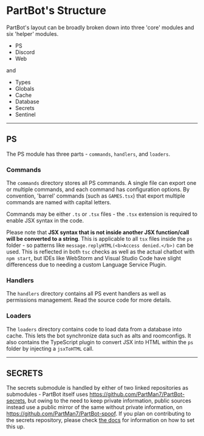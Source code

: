 # PartBot's Structure

PartBot's layout can be broadly broken down into three 'core' modules and six 'helper' modules.

* PS
* Discord
* Web

and

* Types
* Globals
* Cache
* Database
* Secrets
* Sentinel

---

## PS
The PS module has three parts - `commands`, `handlers`, and `loaders`.

### Commands

The `commands` directory stores all PS commands. A single file can export one or multiple commands, and each
command has configuration options. By convention, 'barrel' commands (such as `GAMES.tsx`) that export multiple
commands are named with capital letters.

Commands may be either `.ts` or `.tsx` files - the `.tsx` extension is required to enable JSX syntax in the code.

Please note that **JSX syntax that is not inside another JSX function/call will be converted to a string**. This is
applicable to all `tsx` files inside the `ps` folder - so patterns like `message.replyHTML(<b>Access denied.</b>)` can
be used. This is reflected in both `tsc` checks as well as the actual chatbot with `npm start`, but IDEs like WebStorm
and Visual Studio Code have slight differencess due to needing a custom Language Service Plugin.


### Handlers

The `handlers` directory contains all PS event handlers as well as permissions management. Read the source code for
more details.

### Loaders

The `loaders` directory contains code to load data from a database into cache. This lets the bot synchronize data such as
alts and roomconfigs. It also contains the TypeScript plugin to convert JSX into HTML within the `ps` folder by injecting
a `jsxToHTML` call.


---

## SECRETS

The secrets submodule is handled by either of two linked repositories as submodules - PartBot itself uses
https://github.com/PartMan7/PartBot-secrets, but owing to the need to keep private information, public sources instead
use a public mirror of the same without private information, on https://github.com/PartMan7/PartBot-spoof. If you plan
on contributing to the secrets repository, please check [the docs](https://github.com/PartMan7/PartBot-spoof/blob/main/README.md)
for information on how to set this up.
